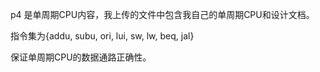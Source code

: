 p4 是单周期CPU内容，我上传的文件中包含我自己的单周期CPU和设计文档。

指令集为{addu, subu, ori, lui, sw, lw, beq, jal}

保证单周期CPU的数据通路正确性。
